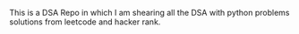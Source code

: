 This is a DSA Repo in which I am shearing all the DSA with python problems solutions from leetcode and hacker rank. 
